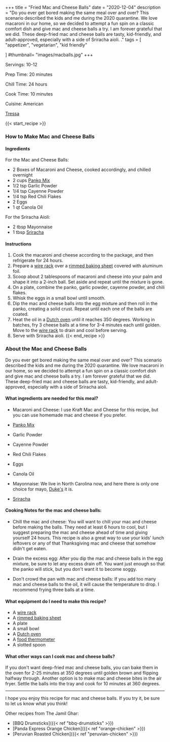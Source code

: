 +++
title = "Fried Mac and Cheese Balls"
date = "2020-12-04"
description = "Do you ever get bored making the same meal over and over? This scenario described the kids and me during the 2020 quarantine. We love macaroni in our home, so we decided to attempt a fun spin on a classic comfort dish and give mac and cheese balls a try. I am forever grateful that we did. These deep-fried mac and cheese balls are tasty, kid-friendly, and adult-approved, especially with a side of Sriracha aioli.  ."
tags = [
    "appetizer",
    "vegetarian",
    "kid friendly"
  
]
#thumbnail= "images/macballs.jpg"
+++

Servings: 10-12 <!--more-->

Prep Time: 20 minutes

Chill Time: 24 hours

Cook Time: 10 minutes 

Cuisine: American

[Tressa](https://www.jamilghar.com/about/)

{{< start_recipe >}}

### How to Make Mac and Cheese Balls 

#### Ingredients 

For the Mac and Cheese Balls: 

* 2 Boxes of Macaroni and Cheese, cooked accordingly, and chilled overnight
* 2 cups [Panko Mix](https://amzn.to/3pPj9GP) 
* 1/2 tsp Garlic Powder 
* 1/4 tsp Cayenne Powder
* 1/4 tsp Red Chili Flakes
* 2 Eggs
* 1 qt Canola Oil 

For the Sriracha Aioli: 

* 2 tbsp Mayonnaise
* 1 tbsp [Sriracha](https://amzn.to/3EVlUwQ) 

#### Instructions  

1. Cook the macaroni and cheese according to the package, and then refrigerate for 24 hours.
2. Prepare a [wire rack](https://amzn.to/3DiW6ce) over a [rimmed baking sheet](https://amzn.to/3ogWGCW) covered with aluminum foil. 
3. Scoop about 2 tablespoons of macaroni and cheese into your palm and shape it into a 2-inch ball. Set aside and repeat until the mixture is gone. 
4. On a plate, combine the panko, garlic powder, cayenne powder, and chili flakes. 
5. Whisk the eggs in a small bowl until smooth. 
6. Dip the mac and cheese balls into the egg mixture and then roll in the panko, creating a solid crust. Repeat until each one of the balls are coated. 
7. Heat the oil in a [Dutch oven](https://amzn.to/3IgoUFP) until it reaches 350 degrees. Working in batches, fry 3 cheese balls at a time for 3-4 minutes each until golden. Move to the [wire rack](https://amzn.to/3DiW6ce) to drain and cool before serving. 
8. Serve with Sriracha aioli. 
{{< end_recipe >}}

### About the Mac and Cheese Balls 

Do you ever get bored making the same meal over and over? This scenario described the kids and me during the 2020 quarantine. We love macaroni in our home, so we decided to attempt a fun spin on a classic comfort dish and give mac and cheese balls a try. I am forever grateful that we did. These deep-fried mac and cheese balls are tasty, kid-friendly, and adult-approved, especially with a side of Sriracha aioli.  

#### What ingredients are needed for this meal? 

* Macaroni and Cheese: I use Kraft Mac and Cheese for this recipe, but you can use homemade mac and cheese if you prefer. 

* [Panko Mix](https://amzn.to/3pPj9GP) 

* Garlic Powder 

* Cayenne Powder

* Red Chili Flakes

* Eggs

* Canola Oil 

* Mayonnaise: We live in North Carolina now, and here there is only one choice for mayo, [Duke's](https://amzn.to/3II1R7d) it is. 

* [Sriracha](https://amzn.to/3EVlUwQ)  

#### Cooking Notes for the mac and cheese balls: 

* Chill the mac and cheese: You will want to chill your mac and cheese before making the balls. They need at least 6 hours to cool, but I suggest preparing the mac and cheese ahead of time and giving yourself 24 hours. This recipe is also a great way to use your kids' lunch leftovers or any of that Thanksgiving mac and cheese that somehow didn't get eaten. 

* Drain the excess egg: After you dip the mac and cheese balls in the egg mixture, be sure to let any excess drain off. You want just enough so that the panko will stick, but you don't want it to become soggy. 

* Don't crowd the pan with mac and cheese balls: If you add too many mac and cheese balls to the oil, it will cause the temperature to drop. I recommend frying three balls at a time. 

#### What equipment do I need to make this recipe?

* A [wire rack](https://amzn.to/3DiW6ce)
* A [rimmed baking sheet](https://amzn.to/3ogWGCW)
* A plate 
* A small bowl 
* A [Dutch oven](https://amzn.to/3IgoUFP)
* A [food thermometer](https://amzn.to/3IgANM3)
* A slotted spoon

#### What other ways can I cook mac and cheese balls? 

If you don't want deep-fried mac and cheese balls, you can bake them in the oven for 2-25 minutes at 350 degrees until golden brown and flipping halfway through. Another option is to make mac and cheese bites in the air fryer. Settle the balls into the tray and cook for 10 minutes at 360 degrees. 

---- 

I hope you enjoy this recipe for mac and cheese balls. If you try it, be sure to let us know what you think!

Other recipes from The Jamil Ghar:

* [BBQ Drumsticks]({{< ref "bbq-drumsticks" >}})
* [Panda Express Orange Chicken]({{< ref "orange-chicken" >}})
* [Peruvian Roasted Chicken]({{< ref "peruvian-chicken" >}})
